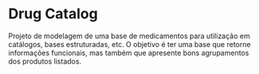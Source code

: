 # Drug Catalog
Projeto de modelagem de uma base de medicamentos para utilização em catálogos, bases estruturadas, etc.
O objetivo é ter uma base que retorne informações funcionais, mas também que apresente bons agrupamentos dos produtos listados.

